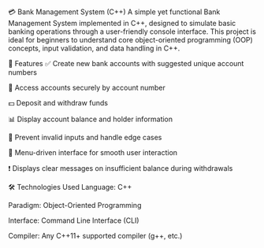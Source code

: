 💳 Bank Management System (C++)
A simple yet functional Bank Management System implemented in C++, designed to simulate basic banking operations through a user-friendly console interface. This project is ideal for beginners to understand core object-oriented programming (OOP) concepts, input validation, and data handling in C++.

📌 Features
✅ Create new bank accounts with suggested unique account numbers

🔐 Access accounts securely by account number

💵 Deposit and withdraw funds

📊 Display account balance and holder information

🚫 Prevent invalid inputs and handle edge cases

🔁 Menu-driven interface for smooth user interaction

❗ Displays clear messages on insufficient balance during withdrawals

🛠️ Technologies Used
Language: C++

Paradigm: Object-Oriented Programming

Interface: Command Line Interface (CLI)

Compiler: Any C++11+ supported compiler (g++, etc.)
